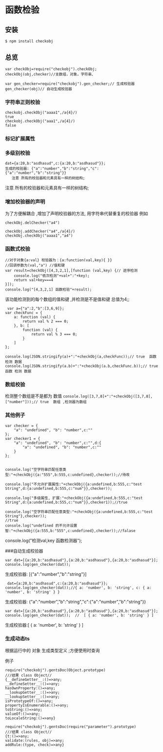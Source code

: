 函数检验
====================
## 安装
```
$ npm install checkobj
```
## 总览
```
var checkObj=require("checkobj").checkObj;
checkObj(obj,checker)//支数组，对象，字符串、

var gen_checker=require("checkobj").gen_checker;// 生成校验器
gen_checker(obj)// 自动生成校验器
```
###  字符串正则校验
```(1.10新增)
checkobj.checkObj("aaaa1",/a{4}/)
true
checkobj.checkObj("aaa1",/a{4}/)
false
```
### 标记扩展属性


### 多级别校验

 ```
 dat={a:20,b:"asdhasud",c:{a:20,b:"asdhasud"}};
 生成的校验器: {"a":"number","b":"string","c":{"a":"number","b":"string"}}
    注意 所有的校验器和元素具有一样的树结构;
 ```
  注意 所有的校验器和元素具有一样的树结构;
###  增加校验器的声明
为了方便解耦合 ,增加了声明校验器的方法, 用字符串代替重复的校验器
例如
```
checkObj.delChecker("a4")

checkObj.addChecker("a4",/a{4}/)
checkObj.checkObj("aaaa1","a4")
```


### 函数式校验
```
//对于对象{a:val} 校验器为：{a:function(val,key){ }}  
//回调参数为(val,"a") //值和键
var result=checkObj([4,3,2,1],[function (val,key) {// 逆序检测
    console.log("依次检测"+val+":"+key);
    return val+key===4
}]);
console.log("[4,3,2,1] 函数检验"+result);
```

 该功能检测到的每个数组的值和键 ,并检测是不是值和键 总值为4;;
```
 var a={"a":2,"b":[3,6,9]};
var checkFunc = {
    a: function (val) {
        return val % 2 === 0;
    }, b: [
        function (val) {
            return val % 3 === 0;
        }
    ]
};

console.log(JSON.stringify(a)+":"+checkObj(a,checkFunc));// true  函数 检测 数据
console.log(JSON.stringify(a.b)+":"+checkObj(a.b,checkFunc.b));// true 函数 检测 数据
```
### 数组校验
检测整个数组是不是都为 数值
`console.log([3,7,8]+":"+checkObj([3,7,8],["number"]));// true  数组 ,检测器为数组 `

### 其他例子

```
var checker = {
    "a": "undefined", "b": "number",c:""
};
var checker1 = {
    "a": "undefined", "b": "number",c:"",d:{
        "a": "undefined", "b": "number",c:""
    }
};


console.log("空字符串匹配任意类型:"+checkObj({a:"555",b:555,c:undefined},checker));//待改

console.log("不允许扩展属性:"+checkObj({a:undefined,b:555,c:"test String",d:{a:undefined,b:555,c:"num"}},checker));

console.log("多级属性, 扩展:"+checkObj({a:undefined,b:555,c:"test String",d:{a:undefined,b:555,c:"num"}},checker1));//true

console.log("空字符串匹配任意类型:"+checkObj({a:undefined,b:555,c:"test String"},checker));
//true
console.log("undefined 的不允许设置智:"+checkObj({a:555,b:"555",c:undefined},checker));//falase
```


console.log("检测val,key  函数检测器");


###自动生成校验器
```
var dat=[{a:20,b:"asdhasud"},{a:20,b:"asdhasud"},{a:20,b:"asdhasud"}];
console.log(gen_checker(dat));
```
 生成校验器: [{"a":"number","b":"string"}]
```
 dat={a:20,b:"asdhasud",c:{a:20,b:"asdhasud"}};
console.log(gen_checker(dat));//{ a: 'number', b: 'string', c: { a: 'number', b: 'string' } }
```
 生成校验器: {"a":"number","b":"string","c":{"a":"number","b":"string"}}

``` 
var dat=[{a:20,b:"asdhasud"},{a:20,b:"asdhasud"},{a:20,b:"asdhasud"}];
console.log(gen_checker(dat));  //  [ { a: 'number', b: 'string' } ]
``` 

 生成校验器:[ { a: 'number', b: 'string' } ]

### 生成动态ts 

根据运行中的 对象 生成类型定义 ;方便使用时查询

例子
```
require("checkobj").gentsDoc(Object.prototype)
///结果 class Object//
{__defineGetter__:()=>any;
__defineSetter__:()=>any;
hasOwnProperty:()=>any;
__lookupGetter__:()=>any;
__lookupSetter__:()=>any;
isPrototypeOf:()=>any;
propertyIsEnumerable:()=>any;
toString:()=>any;
valueOf:()=>any;
toLocaleString:()=>any}

require("checkobj").gentsDoc(require("parameter").prototype)
///结果 class Object//
{t:()=>any;
validate:(rules, obj)=>any;
addRule:(type, check)=>any}

```